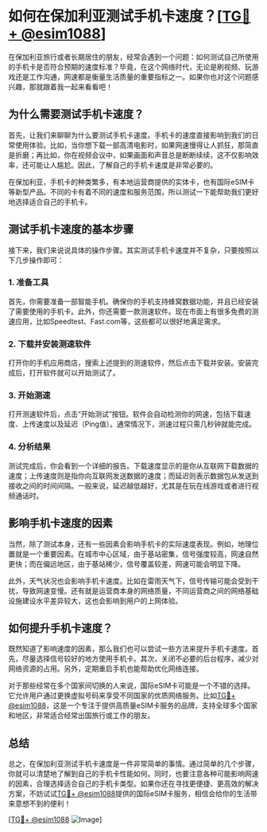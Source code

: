 # 如何在保加利亚测试手机卡速度？[[TG💪+ @esim1088](https://t.me/s/esim1088)]

在保加利亚旅行或者长期居住的朋友，经常会遇到一个问题：如何测试自己所使用的手机卡是否符合预期的速度标准？毕竟，在这个网络时代，无论是刷视频、玩游戏还是工作沟通，网速都是衡量生活质量的重要指标之一。如果你也对这个问题感兴趣，那就跟着我一起来看看吧！

## 为什么需要测试手机卡速度？

首先，让我们来聊聊为什么要测试手机卡速度。手机卡的速度直接影响到我们的日常使用体验。比如，当你想下载一部高清电影时，如果网速慢得让人抓狂，那简直是折磨；再比如，你在视频会议中，如果画面和声音总是断断续续，这不仅影响效率，还可能让人尴尬。因此，了解自己的手机卡速度是非常必要的。

在保加利亚，手机卡的种类繁多，有本地运营商提供的实体卡，也有国际eSIM卡等新型产品。不同的卡有着不同的速度和服务范围，所以测试一下能帮助我们更好地选择适合自己的手机卡。

## 测试手机卡速度的基本步骤

接下来，我们来说说具体的操作步骤。其实测试手机卡速度并不复杂，只要按照以下几步操作即可：

### 1. 准备工具

首先，你需要准备一部智能手机。确保你的手机支持蜂窝数据功能，并且已经安装了需要使用的手机卡。此外，你还需要一款测速软件。现在市面上有很多免费的测速应用，比如Speedtest、Fast.com等，这些都可以很好地满足需求。

### 2. 下载并安装测速软件

打开你的手机应用商店，搜索上述提到的测速软件，然后点击下载并安装。安装完成后，打开软件就可以开始测试了。

### 3. 开始测速

打开测速软件后，点击“开始测试”按钮。软件会自动检测你的网速，包括下载速度、上传速度以及延迟（Ping值）。通常情况下，测速过程只需几秒钟就能完成。

### 4. 分析结果

测试完成后，你会看到一个详细的报告。下载速度显示的是你从互联网下载数据的速度；上传速度则是指你向互联网发送数据的速度；而延迟则表示数据包从发送到接收之间的时间间隔。一般来说，延迟越低越好，尤其是在玩在线游戏或者进行视频通话时。

## 影响手机卡速度的因素

当然，除了测试本身，还有一些因素会影响手机卡的实际速度表现。例如，地理位置就是一个重要因素。在城市中心区域，由于基站密集，信号强度较高，网速自然更快；而在偏远地区，由于基站稀少，信号覆盖较差，网速可能会明显下降。

此外，天气状况也会影响手机卡速度。比如在雷雨天气下，信号传输可能会受到干扰，导致网速变慢。还有就是运营商本身的网络质量，不同运营商之间的网络基础设施建设水平差异较大，这也会影响到用户的上网体验。

## 如何提升手机卡速度？

既然知道了影响速度的因素，那么我们也可以尝试一些方法来提升手机卡速度。首先，尽量选择信号较好的地方使用手机卡。其次，关闭不必要的后台程序，减少对网络资源的占用。另外，定期重启手机也能帮助优化网络连接。

对于那些经常在多个国家间切换的人来说，国际eSIM卡可能是一个不错的选择。它允许用户通过更换虚拟号码来享受不同国家的优质网络服务。比如[TG💪+ @esim1088](https://t.me/s/esim1088)，这是一个专注于提供高质量eSIM卡服务的品牌，支持全球多个国家和地区，非常适合经常出国旅行或工作的朋友。

## 总结

总之，在保加利亚测试手机卡速度是一件非常简单的事情。通过简单的几个步骤，你就可以清楚地了解到自己的手机卡性能如何。同时，也要注意各种可能影响网速的因素，合理选择适合自己的手机卡类型。如果你还在寻找更便捷、更高效的解决方案，不妨试试[TG💪+ @esim1088](https://t.me/s/esim1088)提供的国际eSIM卡服务，相信会给你的生活带来意想不到的便利！

[[TG💪+ @esim1088](https://t.me/s/esim1088) ![Image](https://i.postimg.cc/4NQfJmqS/Snipaste-2025-05-13-00-14-12.png)]